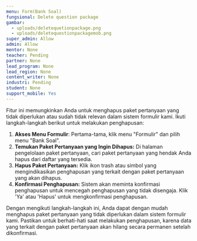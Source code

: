 ```yaml
---
menu: Form(Bank Soal)
fungsional: Delete question package
gambar:
  - uploads/deletequetionpackage.png
  - uploads/deletequestionpackagemob.png
super_admin: Allow
admin: Allow
mentor: None
teacher: Pending
partner: None
lead_program: None
lead_region: None
content_writer: None
industri: Pending
student: None
support_mobile: Yes
---
```

Fitur ini memungkinkan Anda untuk menghapus paket pertanyaan yang tidak diperlukan atau sudah tidak relevan dalam sistem formulir kami. Ikuti langkah-langkah berikut untuk melakukan penghapusan: 

1. **Akses Menu Formulir**: Pertama-tama, klik menu "Formulir" dan pilih menu "Bank Soal".
2. **Temukan Paket Pertanyaan yang Ingin Dihapus:** Di halaman pengelolaan paket pertanyaan, cari paket pertanyaan yang hendak Anda hapus dari daftar yang tersedia.
3. **Hapus Paket Pertanyaan:** Klik ikon trash atau simbol yang mengindikasikan penghapusan yang terkait dengan paket pertanyaan yang akan dihapus.
4. **Konfirmasi Penghapusan:** Sistem akan meminta konfirmasi penghapusan untuk mencegah penghapusan yang tidak disengaja. Klik 'Ya' atau 'Hapus' untuk mengkonfirmasi penghapusan.

Dengan mengikuti langkah-langkah ini, Anda dapat dengan mudah menghapus paket pertanyaan yang tidak diperlukan dalam sistem formulir kami. Pastikan untuk berhati-hati saat melakukan penghapusan, karena data yang terkait dengan paket pertanyaan akan hilang secara permanen setelah dikonfirmasi.